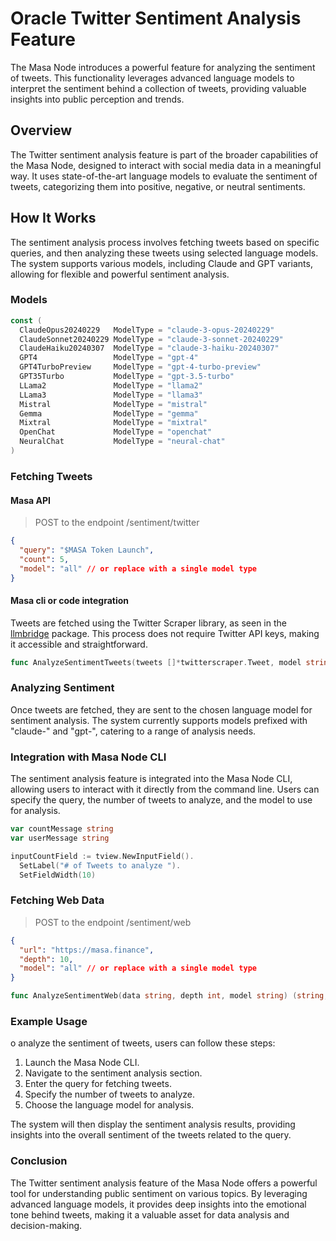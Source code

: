 # Oracle Twitter Sentiment Analysis Feature

The Masa Node introduces a powerful feature for analyzing the sentiment of tweets. This functionality leverages advanced language models to interpret the sentiment behind a collection of tweets, providing valuable insights into public perception and trends.

## Overview

The Twitter sentiment analysis feature is part of the broader capabilities of the Masa Node, designed to interact with social media data in a meaningful way. It uses state-of-the-art language models to evaluate the sentiment of tweets, categorizing them into positive, negative, or neutral sentiments.

## How It Works

The sentiment analysis process involves fetching tweets based on specific queries, and then analyzing these tweets using selected language models. The system supports various models, including Claude and GPT variants, allowing for flexible and powerful sentiment analysis.

### Models

```go
const (
  ClaudeOpus20240229   ModelType = "claude-3-opus-20240229"
  ClaudeSonnet20240229 ModelType = "claude-3-sonnet-20240229"
  ClaudeHaiku20240307  ModelType = "claude-3-haiku-20240307"
  GPT4                 ModelType = "gpt-4"
  GPT4TurboPreview     ModelType = "gpt-4-turbo-preview"
  GPT35Turbo           ModelType = "gpt-3.5-turbo"
  LLama2               ModelType = "llama2"
  LLama3               ModelType = "llama3"
  Mistral              ModelType = "mistral"
  Gemma                ModelType = "gemma"
  Mixtral              ModelType = "mixtral"
  OpenChat             ModelType = "openchat"
  NeuralChat           ModelType = "neural-chat"
)
```

### Fetching Tweets

#### Masa API

> POST to the endpoint /sentiment/twitter

```json
{
  "query": "$MASA Token Launch",
  "count": 5,
  "model": "all" // or replace with a single model type
}
```

#### Masa cli or code integration

Tweets are fetched using the Twitter Scraper library, as seen in the [llmbridge](file:///Users/john/Projects/masa/masa-oracle/pkg/llmbridge/sentiment_twitter.go#1%2C9-1%2C9) package. This process does not require Twitter API keys, making it accessible and straightforward.

```go
func AnalyzeSentimentTweets(tweets []*twitterscraper.Tweet, model string) (string, string, error) { ... }
```

### Analyzing Sentiment

Once tweets are fetched, they are sent to the chosen language model for sentiment analysis. The system currently supports models prefixed with "claude-" and "gpt-", catering to a range of analysis needs.

### Integration with Masa Node CLI

The sentiment analysis feature is integrated into the Masa Node CLI, allowing users to interact with it directly from the command line. Users can specify the query, the number of tweets to analyze, and the model to use for analysis.

```go
var countMessage string
var userMessage string

inputCountField := tview.NewInputField().
  SetLabel("# of Tweets to analyze ").
  SetFieldWidth(10)
```

### Fetching Web Data

> POST to the endpoint /sentiment/web

```json
{
  "url": "https://masa.finance",
  "depth": 10,
  "model": "all" // or replace with a single model type
}
```

```go
func AnalyzeSentimentWeb(data string, depth int, model string) (string, error) { ... }
```

### Example Usage

o analyze the sentiment of tweets, users can follow these steps:

1. Launch the Masa Node CLI.
2. Navigate to the sentiment analysis section.
3. Enter the query for fetching tweets.
4. Specify the number of tweets to analyze.
5. Choose the language model for analysis.

The system will then display the sentiment analysis results, providing insights into the overall sentiment of the tweets related to the query.

### Conclusion

The Twitter sentiment analysis feature of the Masa Node offers a powerful tool for understanding public sentiment on various topics. By leveraging advanced language models, it provides deep insights into the emotional tone behind tweets, making it a valuable asset for data analysis and decision-making.
